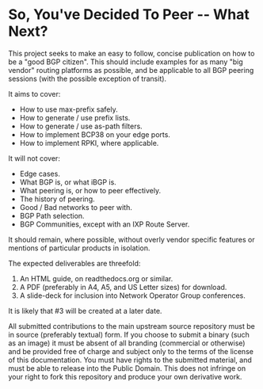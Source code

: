 # So, You've Decided To Peer -- What Next?

This project seeks to make an easy to follow, concise publication on how to be a "good BGP citizen". This should include examples for as many "big vendor" routing platforms as possible, and be applicable to all BGP peering sessions (with the possible exception of transit).

It aims to cover:

* How to use max-prefix safely.
* How to generate / use prefix lists.
* How to generate / use as-path filters.
* How to implement BCP38 on your edge ports.
* How to implement RPKI, where applicable.

It will not cover:

* Edge cases.
* What BGP is, or what iBGP is.
* What peering is, or how to peer effectively.
* The history of peering.
* Good / Bad networks to peer with.
* BGP Path selection.
* BGP Communities, except with an IXP Route Server.

It should remain, where possible, without overly vendor specific features or mentions of particular products in isolation.

The expected deliverables are threefold:

1. An HTML guide, on readthedocs.org or similar.
2. A PDF (preferably in A4, A5, and US Letter sizes) for download.
3. A slide-deck for inclusion into Network Operator Group conferences.

It is likely that #3 will be created at a later date.

All submitted contributions to the main upstream source repository must be in source (preferably textual) form. If you choose to submit a binary (such as an image) it must be absent of all branding (commercial or otherwise) and be provided free of charge and subject only to the terms of the license of this documentation. You must have rights to the submitted material, and must be able to release into the Public Domain. This does not infringe on your right to fork this repository and produce your own derivative work.
